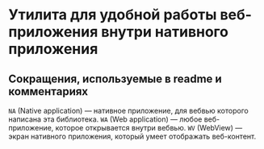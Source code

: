 # Утилита для удобной работы веб-приложения внутри нативного приложения

## Сокращения, используемые в readme и комментариях

`NA` (Native application) — нативное приложение, для вебвью которого написана эта библиотека.
`WA` (Web application) — любое веб-приложение, которое открывается внутри вебвью.
`WV` (WebView) — экран нативного приложения, который умеет отображать веб-контент.